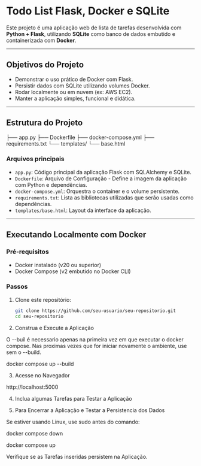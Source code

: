 # Todo List Flask, Docker e SQLite

Este projeto é uma aplicação web de lista de tarefas desenvolvida com **Python + Flask**, utilizando **SQLite** como banco de dados embutido e containerizada com **Docker**.

---

## Objetivos do Projeto

- Demonstrar o uso prático de Docker com Flask.
- Persistir dados com SQLite utilizando volumes Docker.
- Rodar localmente ou em nuvem (ex: AWS EC2).
- Manter a aplicação simples, funcional e didática.

---

## Estrutura do Projeto

├── app.py
├── Dockerfile
├── docker-compose.yml
├── requirements.txt
└── templates/
└── base.html


### Arquivos principais

- `app.py`: Código principal da aplicação Flask com SQLAlchemy e SQLite.
- `Dockerfile`: Arquivo de Configuração - Define a imagem da aplicação com Python e dependências.
- `docker-compose.yml`: Orquestra o container e o volume persistente.
- `requirements.txt`: Lista as bibliotecas utilizadas que serão usadas como dependências.
- `templates/base.html`: Layout da interface da aplicação.

---

## Executando Localmente com Docker

### Pré-requisitos

- Docker instalado (v20 ou superior)
- Docker Compose (v2 embutido no Docker CLI)

### Passos

1. Clone este repositório:

   ```bash
   git clone https://github.com/seu-usuario/seu-repositorio.git
   cd seu-repositorio

2. Construa e Execute a Aplicação

O --buil é necessario apenas na primeira vez em que executar o docker compose.
Nas proximas vezes que for iniciar novamente o ambiente, use sem o --build.

docker compose up --build

3. Acesse no Navegador

http://localhost:5000

4. Inclua algumas Tarefas para Testar a Aplicação

5. Para Encerrar a Aplicação e Testar a Persistencia dos Dados

Se estiver usando Linux, use sudo antes do comando:

docker compose down

docker compose up

Verifique se as Tarefas inseridas persistem na Aplicação.